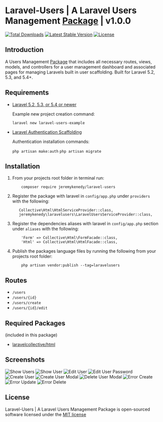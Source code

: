 # Laravel-Users | A Laravel Users Management [Package](https://packagist.org/packages/jeremykenedy/laravel-users) | v1.0.0

[![Total Downloads](https://poser.pugx.org/jeremykenedy/laravel-users/d/total.svg)](https://packagist.org/packages/jeremykenedy/laravel-users)
[![Latest Stable Version](https://poser.pugx.org/jeremykenedy/laravel-users/v/stable.svg)](https://packagist.org/packages/jeremykenedy/laravel-users)
[![License](https://poser.pugx.org/jeremykenedy/laravel-users/license.svg)](https://packagist.org/packages/jeremykenedy/laravel-users)

## Introduction

A Users Management [Package](https://packagist.org/packages/jeremykenedy/laravel-users) that includes all necessary routes, views, models, and controllers for a user management dashboard and associated pages for managing Laravels built in user scaffolding.
Built for Laravel 5.2, 5.3, and 5.4+.

## Requirements

* [Laravel 5.2, 5.3, or 5.4 or newer](https://laravel.com/docs/installation)

   Example new project creation command:

    ```laravel new laravel-users-example```

* [Laravel Authentication Scaffolding](https://laravel.com/docs/authentication)

   Authentication installation commands:

    ```php artisan make:auth```
    ```php artisan migrate```

## Installation

1. From your projects root folder in terminal run:

    ```
        composer require jeremykenedy/laravel-users
    ```

2. Register the package with laravel in `config/app.php` under `providers` with the following:

   ```
      Collective\Html\HtmlServiceProvider::class,
      jeremykenedy\laravelusers\LaravelUsersServiceProvider::class,
   ```

3. Register the dependencies aliases with laravel in `config/app.php` section under `aliases` with the following:

    ```
        'Form' => Collective\Html\FormFacade::class,
        'Html' => Collective\Html\HtmlFacade::class,
    ```

4. Publish the packages language files by running the following from your projects root folder:

    ```
        php artisan vendor:publish --tag=laravelusers
    ```

## Routes

* ```/users```
* ```/users/{id}```
* ```/users/create```
* ```/users/{id}/edit```

## Required Packages
(included in this package)

* [laravelcollective/html](https://packagist.org/packages/laravelcollective/html)

## Screenshots

![Show Users](https://s3-us-west-2.amazonaws.com/github-project-images/laravel-users/show-users.jpg)
![Show User](https://s3-us-west-2.amazonaws.com/github-project-images/laravel-users/show-user.jpg)
![Edit User](https://s3-us-west-2.amazonaws.com/github-project-images/laravel-users/edit-user.jpg)
![Edit User Password](https://s3-us-west-2.amazonaws.com/github-project-images/laravel-users/edit-user-pw.jpg)
![Create User](https://s3-us-west-2.amazonaws.com/github-project-images/laravel-users/create-user.jpg)
![Create User Modal](https://s3-us-west-2.amazonaws.com/github-project-images/laravel-users/save-user-modal.jpg)
![Delete User Modal](https://s3-us-west-2.amazonaws.com/github-project-images/laravel-users/delete-user-modal.jpg)
![Error Create](https://s3-us-west-2.amazonaws.com/github-project-images/laravel-users/error-create.jpg)
![Error Update](https://s3-us-west-2.amazonaws.com/github-project-images/laravel-users/error-update.jpg)
![Error Delete](https://s3-us-west-2.amazonaws.com/github-project-images/laravel-users/error-delete.jpg)

## License

Laravel-Users | A Laravel Users Management Package is open-sourced software licensed under the [MIT license](http://opensource.org/licenses/MIT)
